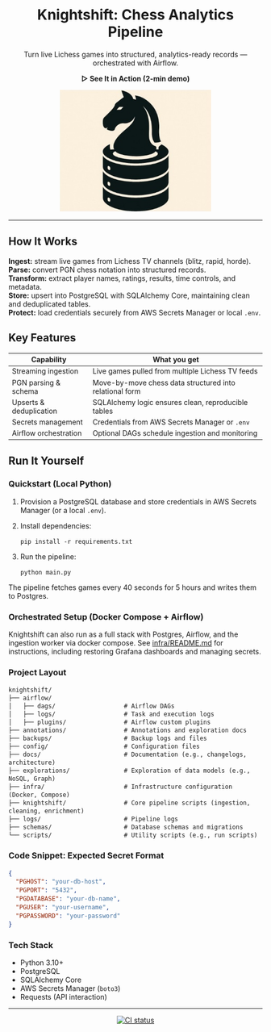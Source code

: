 <h1 align="center">Knightshift: Chess Analytics Pipeline</h1>

<p align="center">
  Turn live Lichess games into structured, analytics-ready records — orchestrated with Airflow.
</p>


<p align="center"><b>▷ See It in Action (2-min demo)</b></p>

<p align="center">
  <a href="https://youtu.be/CAupEMTL6uY">
    <img src="docs/KnightShift.jpg" alt="Knightshift demo thumbnail" width="300"/>
  </a>
</p>

---

## How It Works

**Ingest:** stream live games from Lichess TV channels (blitz, rapid, horde).  
**Parse:** convert PGN chess notation into structured records.  
**Transform:** extract player names, ratings, results, time controls, and metadata.  
**Store:** upsert into PostgreSQL with SQLAlchemy Core, maintaining clean and deduplicated tables.  
**Protect:** load credentials securely from AWS Secrets Manager or local `.env`.



## Key Features

| Capability | What you get |
|------------|--------------|
| Streaming ingestion | Live games pulled from multiple Lichess TV feeds |
| PGN parsing & schema | Move-by-move chess data structured into relational form |
| Upserts & deduplication | SQLAlchemy logic ensures clean, reproducible tables |
| Secrets management | Credentials from AWS Secrets Manager or `.env` |
| Airflow orchestration | Optional DAGs schedule ingestion and monitoring |



## Run It Yourself

### Quickstart (Local Python)

1. Provision a PostgreSQL database and store credentials in AWS Secrets Manager (or a local `.env`).

2. Install dependencies:

   ```
   pip install -r requirements.txt
   ```

3. Run the pipeline:

   ```
   python main.py
   ```

The pipeline fetches games every 40 seconds for 5 hours and writes them to Postgres.



### Orchestrated Setup (Docker Compose + Airflow)

Knightshift can also run as a full stack with Postgres, Airflow, and the ingestion worker via docker compose.
See [infra/README.md](infra/README.md) for instructions, including restoring Grafana dashboards and managing secrets.



### Project Layout

```
knightshift/
├── airflow/
│   ├── dags/                   # Airflow DAGs
│   ├── logs/                   # Task and execution logs
│   ├── plugins/                # Airflow custom plugins
├── annotations/                # Annotations and exploration docs
├── backups/                    # Backup logs and files
├── config/                     # Configuration files
├── docs/                       # Documentation (e.g., changelogs, architecture)
├── explorations/               # Exploration of data models (e.g., NoSQL, Graph)
├── infra/                      # Infrastructure configuration (Docker, Compose)
├── knightshift/                # Core pipeline scripts (ingestion, cleaning, enrichment)
├── logs/                       # Pipeline logs
├── schemas/                    # Database schemas and migrations
└── scripts/                    # Utility scripts (e.g., run scripts)
```



### Code Snippet: Expected Secret Format

```json
{
  "PGHOST": "your-db-host",
  "PGPORT": "5432",
  "PGDATABASE": "your-db-name",
  "PGUSER": "your-username",
  "PGPASSWORD": "your-password"
}
```



### Tech Stack

- Python 3.10+
- PostgreSQL
- SQLAlchemy Core
- AWS Secrets Manager (`boto3`)
- Requests (API interaction)

---

<p align="center">
  <a href="https://github.com/moveeleven-data/knightshift/actions/workflows/main.yml">
    <img src="https://github.com/moveeleven-data/knightshift/actions/workflows/main.yml/badge.svg?branch=master" alt="CI status"/>
  </a>
</p>
